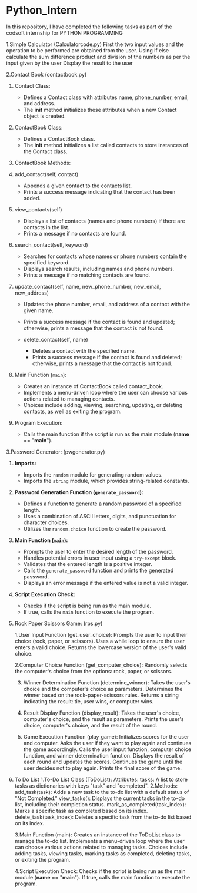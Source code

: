 # Python_Intern
In this repository, I have completed the following tasks as part of the codsoft internship for PYTHON PROGRAMMING

1.Simple Calculator (Calculatorcode.py)
   First the two input values and the operation to be performed are obtained from the user.
   Using if else calculate the sum difference product and division of the numbers as per the input given by the user
   Display the result to the user

2.Contact Book (contactbook.py)

1. Contact Class:
   - Defines a Contact class with attributes name, phone_number, email, and address.
   - The __init__ method initializes these attributes when a new Contact object is created.

2. ContactBook Class:
   - Defines a ContactBook class.
   - The __init__ method initializes a list called contacts to store instances of the Contact class.

3. ContactBook Methods:
1. add_contact(self, contact)
     - Appends a given contact to the contacts list.
     - Prints a success message indicating that the contact has been added.

2. view_contacts(self)
     - Displays a list of contacts (names and phone numbers) if there are contacts in the list.
     - Prints a message if no contacts are found.

3. search_contact(self, keyword)
     - Searches for contacts whose names or phone numbers contain the specified keyword.
     - Displays search results, including names and phone numbers.
     - Prints a message if no matching contacts are found.

4. update_contact(self, name, new_phone_number, new_email, new_address)
     - Updates the phone number, email, and address of a contact with the given name.
     - Prints a success message if the contact is found and updated; otherwise, prints a message that the contact is not found.

   - delete_contact(self, name)
     - Deletes a contact with the specified name.
     - Prints a success message if the contact is found and deleted; otherwise, prints a message that the contact is not found.

5. Main Function (`main`):
   - Creates an instance of ContactBook called contact_book.
   - Implements a menu-driven loop where the user can choose various actions related to managing contacts.
   - Choices include adding, viewing, searching, updating, or deleting contacts, as well as exiting the program.

6. Program Execution:
   - Calls the main function if the script is run as the main module (__name__ == "__main__").
  
3.Password Generator: (pwgenerator.py)

1. **Imports:**
   - Imports the `random` module for generating random values.
   - Imports the `string` module, which provides string-related constants.

2. **Password Generation Function (`generate_password`):**
   - Defines a function to generate a random password of a specified length.
   - Uses a combination of ASCII letters, digits, and punctuation for character choices.
   - Utilizes the `random.choice` function to create the password.

3. **Main Function (`main`):**
   - Prompts the user to enter the desired length of the password.
   - Handles potential errors in user input using a `try-except` block.
   - Validates that the entered length is a positive integer.
   - Calls the `generate_password` function and prints the generated password.
   - Displays an error message if the entered value is not a valid integer.

4. **Script Execution Check:**
   - Checks if the script is being run as the main module.
   - If true, calls the `main` function to execute the program.
  
4. Rock Paper Scissors Game: (rps.py)

    1.User Input Function (get_user_choice):
        Prompts the user to input their choice (rock, paper, or scissors).
        Uses a while loop to ensure the user enters a valid choice.
        Returns the lowercase version of the user's valid choice.

    2.Computer Choice Function (get_computer_choice):
        Randomly selects the computer's choice from the options: rock, paper, or scissors.

    3. Winner Determination Function (determine_winner):
        Takes the user's choice and the computer's choice as parameters.
        Determines the winner based on the rock-paper-scissors rules.
        Returns a string indicating the result: tie, user wins, or computer wins.

    4. Result Display Function (display_result):
        Takes the user's choice, computer's choice, and the result as parameters.
        Prints the user's choice, computer's choice, and the result of the round.

    5. Game Execution Function (play_game):
        Initializes scores for the user and computer.
        Asks the user if they want to play again and continues the game accordingly.
        Calls the user input function, computer choice function, and winner determination function.
        Displays the result of each round and updates the scores.
        Continues the game until the user decides not to play again.
        Prints the final score of the game.
5. To Do List
   1.To-Do List Class (ToDoList):
        Attributes:
            tasks: A list to store tasks as dictionaries with keys "task" and "completed".
   2.Methods:
            add_task(task): Adds a new task to the to-do list with a default status of "Not Completed."
            view_tasks(): Displays the current tasks in the to-do list, including their completion status.
            mark_as_completed(task_index): Marks a specific task as completed based on its index.
            delete_task(task_index): Deletes a specific task from the to-do list based on its index.

   3.Main Function (main):
        Creates an instance of the ToDoList class to manage the to-do list.
        Implements a menu-driven loop where the user can choose various actions related to managing tasks.
        Choices include adding tasks, viewing tasks, marking tasks as completed, deleting tasks, or exiting the program.

   4.Script Execution Check:
        Checks if the script is being run as the main module (__name__ == "__main__").
        If true, calls the main function to execute the program.
   
